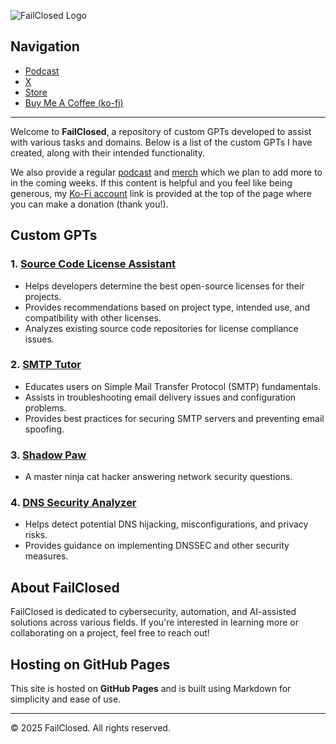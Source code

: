 ![FailClosed Logo](https://failclosed.github.io/images/failclosed.jpeg)

## Navigation

- [Podcast](https://failclosed.podbean.com/)
- [X](https://x.com/failclosed)
- [Store](https://failclosed.printify.me/)
- [Buy Me A Coffee (ko-fi)](https://ko-fi.com/failclosed)

---

Welcome to **FailClosed**, a repository of custom GPTs developed to assist with various tasks and domains. Below is a list of the custom GPTs I have created, along with their intended functionality.

We also provide a regular [podcast](https://failclosed.podbean.com/) and [merch](https://failclosed.printify.me/) which we plan to add more to in the coming weeks. If this content is helpful and you feel like being generous, my [Ko-Fi account](https://ko-fi.com/failclosed) link is provided at the top of the page where you can make a donation (thank you!).

## Custom GPTs

### 1. [**Source Code License Assistant**](https://chatgpt.com/g/g-67b206d82c3081918141e76fca506290-source-code-license-assistant)
   - Helps developers determine the best open-source licenses for their projects.
   - Provides recommendations based on project type, intended use, and compatibility with other licenses.
   - Analyzes existing source code repositories for license compliance issues.

### 2. [**SMTP Tutor**](https://chatgpt.com/g/g-67b147bbb5bc8191a8f8c49b2a56bfdc-smtp-tutor)
   - Educates users on Simple Mail Transfer Protocol (SMTP) fundamentals.
   - Assists in troubleshooting email delivery issues and configuration problems.
   - Provides best practices for securing SMTP servers and preventing email spoofing.

### 3. [**Shadow Paw**](https://chatgpt.com/g/g-67b141e2f99081919ee147b58fb93091-shadow-paw)
   - A master ninja cat hacker answering network security questions.

### 4. [**DNS Security Analyzer**](https://chatgpt.com/g/g-67b13ecd6d908191b8a6cbf80e54c1e2-dns-security-analyzer)
   - Helps detect potential DNS hijacking, misconfigurations, and privacy risks.
   - Provides guidance on implementing DNSSEC and other security measures.

## About FailClosed
FailClosed is dedicated to cybersecurity, automation, and AI-assisted solutions across various fields. If you're interested in learning more or collaborating on a project, feel free to reach out!

## Hosting on GitHub Pages
This site is hosted on **GitHub Pages** and is built using Markdown for simplicity and ease of use.

---

© 2025 FailClosed. All rights reserved.
